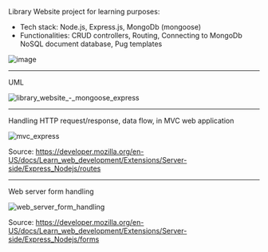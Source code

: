 Library Website project for learning purposes:
- Tech stack: Node.js, Express.js, MongoDb (mongoose)
- Functionalities: CRUD controllers, Routing, Connecting to MongoDb NoSQL document database, Pug templates

<img alt="image" src="https://github.com/user-attachments/assets/c280eacf-e37c-4acc-ae28-c88837de01ac" />


---
UML

![library_website_-_mongoose_express](https://github.com/user-attachments/assets/4e6a4490-c33e-404c-a191-10fcd18b340e)

---
Handling HTTP request/response, data flow, in MVC web application

![mvc_express](https://github.com/user-attachments/assets/83ab9db2-758c-46e4-828c-35f9e5d4736c)

Source:
https://developer.mozilla.org/en-US/docs/Learn_web_development/Extensions/Server-side/Express_Nodejs/routes

---

Web server form handling

![web_server_form_handling](https://github.com/user-attachments/assets/463b66e7-bc91-4e86-aef8-64d84667e9f0)

Source:
https://developer.mozilla.org/en-US/docs/Learn_web_development/Extensions/Server-side/Express_Nodejs/forms
